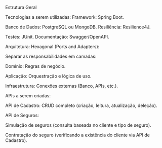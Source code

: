 Estrutura Geral


Tecnologias a serem utilizadas:
Framework: Spring Boot.

Banco de Dados: PostgreSQL ou MongoDB.
Resiliência: Resilience4J.

Testes: JUnit.
Documentação: Swagger/OpenAPI.

Arquitetura:
Hexagonal (Ports and Adapters):

Separar as responsabilidades em camadas:

Domínio: Regras de negócio.

Aplicação: Orquestração e lógica de uso.

Infraestrutura: Conexões externas (Banco, APIs, etc.).

APIs a serem criadas:

API de Cadastro: CRUD completo (criação, leitura, atualização, deleção).

API de Seguros:

Simulação de seguros (consulta baseada no cliente e tipo de seguro).

Contratação do seguro (verificando a existência do cliente via API de Cadastro).
